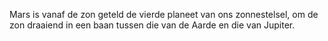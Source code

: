 Mars is vanaf de zon geteld de vierde planeet van ons zonnestelsel, om de zon draaiend in een baan tussen die van de Aarde en die van Jupiter.